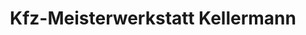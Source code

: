 ---
title: "Kfz-Meisterwerkstatt Kellermann"
url: /genthin/kfz-meisterwerkstatt-kellermann/
shop: Autowerkstatt
---